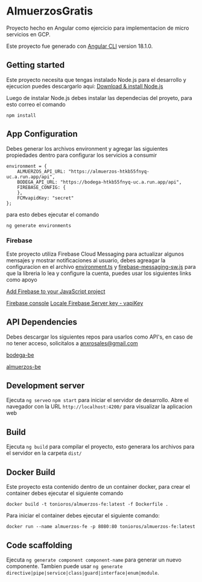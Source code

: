 # AlmuerzosGratis

Proyecto hecho en Angular como ejercicio para implementacion de micro servicios en GCP.

Este proyecto fue generado con [Angular CLI](https://github.com/angular/angular-cli) version 18.1.0.

## Getting started

Este proyecto necesita que tengas instalado Node.js para el desarrollo y ejecucion puedes descargarlo aqui: [Download & install Node.js](https://nodejs.org/en/download/package-manager)

Luego de instalar Node.js debes instalar las dependecias del proyeto, para esto correo el comando

`npm install`

## App Configuration

Debes generar los archivos environment y agregar las siguientes propiedades dentro para configurar los
servicios a consumir

```
environment = {
    ALMUERZOS_API_URL: "https://almuerzos-htkb55fnyq-uc.a.run.app/api",
    BODEGA_API_URL: "https://bodega-htkb55fnyq-uc.a.run.app/api",
    FIREBASE_CONFIG: {
    },
    FCMvapidKey: "secret"
};
```

para esto debes ejecutar el comando

`ng generate environments`

### Firebase

Este proyecto utiliza Firebase Cloud Messaging para actualizar algunos mensajes y mostrar notificaciones al usuario, debes agreagar
la configuracion en el archivo [environment.ts](src%2Fenvironments%2Fenvironment.ts) y [firebase-messaging-sw.js](public%2Ffirebase-messaging-sw.js) para que la libreria
lo lea y configure la cuenta, puedes usar los siguientes links como apoyo

[Add Firebase to your JavaScript project](https://firebase.google.com/docs/web/setup)

[Firebase console](https://firebase.google.com/?utm_source=google&utm_medium=cpc&utm_campaign=latam-LATAM-all-es-dr-SKWS-all-all-trial-b-dr-1707800-LUAC0020239&utm_content=text-ad-none-any-DEV_c-CRE_654758081663-ADGP_Hybrid%20%7C%20SKWS%20-%20BRO%20%7C%20Txt_Compute-Firebase-KWID_43700076085058368-kwd-308670941208&utm_term=KW_firebase-ST_Firebase&gad_source=1&gclid=CjwKCAjwtNi0BhA1EiwAWZaANEWnGCFDLED8sj3cIu_k72sW3__Y0GLR4hucFXWsYXjVXQEFljK_QBoC7RMQAvD_BwE&gclsrc=aw.ds)
[Locale Firebase Server key - vapiKey](https://docs.appmachine.com/app-details/firebase/locate-firebase-server-key)

## API Dependencies

Debes descargar los siguientes repos para usarlos como API's, en caso de no tener acceso, solicitalos a anxrosales@gmail.com

[bodega-be](https://github.com/tonioros/bodega-be)

[almuerzos-be](https://github.com/tonioros/almuerzos-be)


## Development server

Ejecuta `ng serve`o `npm start` para iniciar el servidor de desarrollo. Abre el navegador con la URL `http://localhost:4200/` para visualizar la aplicacion web

## Build

Ejecuta `ng build` para compilar el proyecto, esto generara los archivos para el servidor en la carpeta `dist/`

## Docker Build

Este proyecto esta contenido dentro de un container docker, para crear el container debes ejecutar el siguiente comando

`docker build -t tonioros/almuerzos-fe:latest -f Dockerfile .`

Para iniciar el container debes ejecutar el siguiente comando:

`docker run --name almuerzos-fe -p 8080:80 tonioros/almuerzos-fe:latest`

## Code scaffolding

Ejecuta `ng generate component component-name` para generar un nuevo componente. Tambien puede usar `ng generate directive|pipe|service|class|guard|interface|enum|module`.

